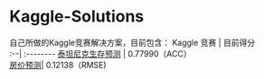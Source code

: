 # Kaggle-Solutions
自己所做的Kaggle竞赛解决方案，目前包含：
Kaggle 竞赛     | 目前得分  
:--| :--------
[泰坦尼克生存预测](https://www.kaggle.com/c/titanic) | 0.77990（ACC）  
[房价预测](https://www.kaggle.com/c/house-prices-advanced-regression-techniques)| 0.12138（RMSE)
